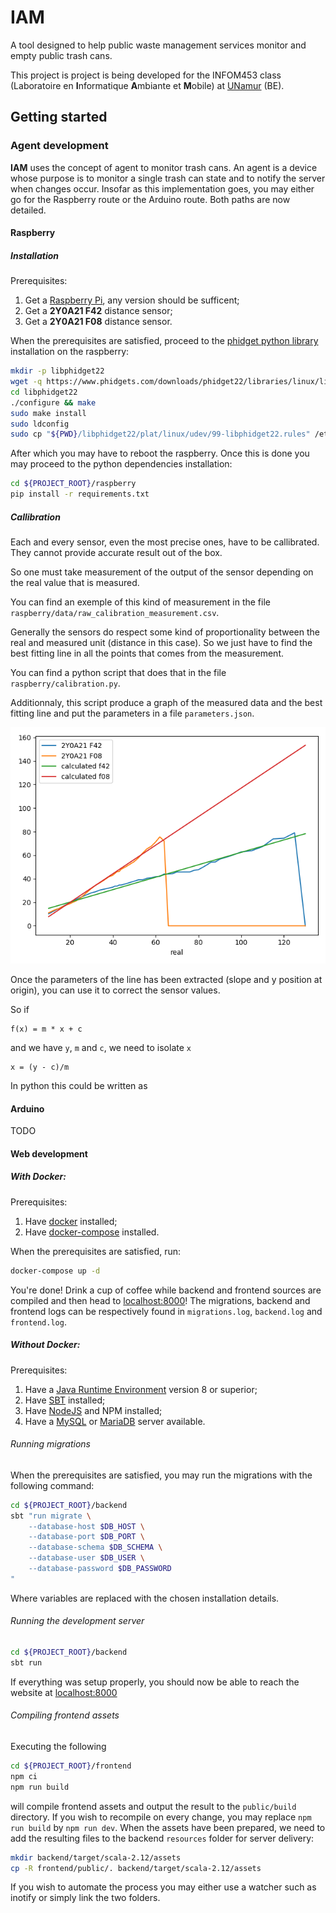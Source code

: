 # IAM
A tool designed to help public waste management services monitor and empty public trash cans.

This project is project is being developed for the INFOM453 class (Laboratoire en **I**nformatique **A**mbiante et **M**obile) at [UNamur](https://www.unamur.be/en) (BE).

## Getting started

### Agent development

**IAM** uses the concept of agent to monitor trash cans. An agent is a device whose purpose is to monitor a single trash can state and to notify the server when changes occur. Insofar as this implementation goes, you may either go for the Raspberry route or the Arduino route. Both paths are now detailed.

#### Raspberry
##### Installation

Prerequisites:
1. Get a [Raspberry Pi](https://www.raspberrypi.org/), any version should be sufficent;
2. Get a **2Y0A21 F42** distance sensor;
3. Get a **2Y0A21 F08** distance sensor.

When the prerequisites are satisfied, proceed to the [phidget python library](https://www.phidgets.com/docs/Language_-_Python) installation on the raspberry:
```bash
mkdir -p libphidget22
wget -q https://www.phidgets.com/downloads/phidget22/libraries/linux/libphidget22.tar.gz -O - | gunzip -c - | tar xf - -C "${PWD}/libphidget22" --strip-components 1
cd libphidget22
./configure && make
sudo make install
sudo ldconfig
sudo cp "${PWD}/libphidget22/plat/linux/udev/99-libphidget22.rules" /etc/udev/rules.d/
```

After which you may have to reboot the raspberry. Once this is done you may proceed to the python dependencies installation:

```bash
cd ${PROJECT_ROOT}/raspberry
pip install -r requirements.txt
```

##### Callibration

Each and every sensor, even the most precise ones, have to be callibrated.
They cannot provide accurate result out of the box.

So one must take measurement of the output of the sensor depending on the real value that is measured.

You can find an exemple of this kind of measurement in the file `raspberry/data/raw_calibration_measurement.csv`.

Generally the sensors do respect some kind of proportionality between the real and measured unit (distance in this case).
So we just have to find the best fitting line in all the points that comes from the measurement.

You can find a python script that does that in the file `raspberry/calibration.py`.

Additionnaly, this script produce a graph of the measured data and the best fitting line and put the parameters in a file `parameters.json`.

![graph](raspberry/data/calibration_measurement.png)

Once the parameters of the line has been extracted (slope and y position at origin), you can use it to correct the sensor values.

So if 

```
f(x) = m * x + c
```

and we have `y`, `m` and `c`, we need to isolate `x`

```
x = (y - c)/m
```

In python this could be written as




#### Arduino
TODO

#### Web development

##### With Docker:

Prerequisites:
1. Have [docker](https://docs.docker.com/engine/install/) installed;
2. Have [docker-compose](https://docs.docker.com/compose/install/) installed.

When the prerequisites are satisfied, run:

```bash
docker-compose up -d
```

You're done! Drink a cup of coffee while backend and frontend sources are compiled and then head to [localhost:8000](http://localhost:8000)!
The migrations, backend and frontend logs can be respectively found in `migrations.log`, `backend.log` and `frontend.log`.

##### Without Docker:

Prerequisites:
1. Have a [Java Runtime Environment](https://www.java.com/en/download/) version 8 or superior;
2. Have [SBT](https://www.scala-sbt.org/download.html) installed;
3. Have [NodeJS](https://nodejs.org/en/download/) and NPM installed;
4. Have a [MySQL](https://www.mysql.com/downloads/) or [MariaDB](https://mariadb.org/download/) server available.

###### Running migrations
When the prerequisites are satisfied, you may run the migrations with the following command:
```bash
cd ${PROJECT_ROOT}/backend
sbt "run migrate \
    --database-host $DB_HOST \
    --database-port $DB_PORT \
    --database-schema $DB_SCHEMA \
    --database-user $DB_USER \
    --database-password $DB_PASSWORD
"
```
Where variables are replaced with the chosen installation details.

###### Running the development server
```bash
cd ${PROJECT_ROOT}/backend
sbt run
```
If everything was setup properly, you should now be able to reach the website at [localhost:8000](http://localhost:8000)

###### Compiling frontend assets
Executing the following
```bash
cd ${PROJECT_ROOT}/frontend
npm ci
npm run build
```
will compile frontend assets and output the result to the `public/build` directory. If you wish to recompile on every change, you may replace `npm run build` by `npm run dev`. When the assets have been prepared, we need to add the resulting files to the backend `resources` folder for server delivery:
```bash
mkdir backend/target/scala-2.12/assets
cp -R frontend/public/. backend/target/scala-2.12/assets
```
If you wish to automate the process you may either use a watcher such as inotify or simply link the two folders.
